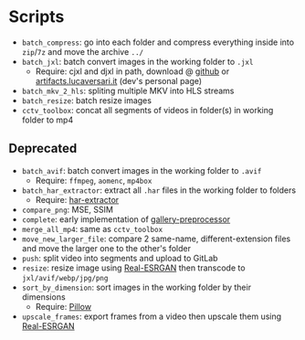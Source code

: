 # Scripts

- `batch_compress`: go into each folder and compress everything inside into `zip`/`7z` and move the archive `../`
- `batch_jxl`: batch convert images in the working folder to `.jxl`
  - Require: cjxl and djxl in path, download @ [github](https://github.com/libjxl/libjxl/releases) or [artifacts.lucaversari.it](https://artifacts.lucaversari.it/libjxl/libjxl/latest/) (dev's personal page)
- `batch_mkv_2_hls`: spliting multiple MKV into HLS streams
- `batch_resize`: batch resize images
- `cctv_toolbox`: concat all segments of videos in folder(s) in working folder to mp4

## Deprecated
- `batch_avif`: batch convert images in the working folder to `.avif`
  - Require: `ffmpeg`, `aomenc`, `mp4box`
- `batch_har_extractor`: extract all `.har` files in the working folder to folders
  - Require: [har-extractor](https://github.com/azu/har-extractor)
- `compare_png`: MSE, SSIM
- `complete`: early implementation of [gallery-preprocessor](https://github.com/Delnegend/gallery-preprocessor-go)
- `merge_all_mp4`: same as `cctv_toolbox`
- `move_new_larger_file`: compare 2 same-name, different-extension files and move the larger one to the other's folder
- `push`: split video into segments and upload to GitLab
- `resize`: resize image using [Real-ESRGAN](https://github.com/xinntao/Real-ESRGAN) then transcode to `jxl/avif/webp/jpg/png`
- `sort_by_dimension`: sort images in the working folder by their dimensions
  - Require: [Pillow](https://pypi.org/project/Pillow/)
- `upscale_frames`: export frames from a video then upscale them using [Real-ESRGAN](https://github.com/xinntao/Real-ESRGAN)